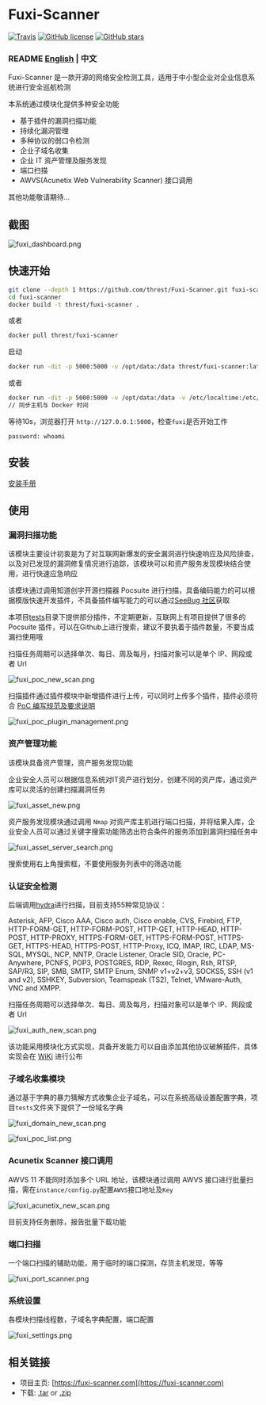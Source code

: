 # Fuxi-Scanner

[![Travis](https://img.shields.io/badge/Python-2.6%7C2.7-blue.svg)](https://www.python.org/)
[![GitHub license](https://img.shields.io/github/license/jeffzh3ng/Fuxi-Scanner.svg)](https://github.com/jeffzh3ng/Fuxi-Scanner/blob/master/LICENSE)
[![GitHub stars](https://img.shields.io/github/stars/threst/Fuxi-Scanner.svg)](https://github.com/threst/Fuxi-Scanner/stargazers)

### README [English](../README.md) | 中文

Fuxi-Scanner 是一款开源的网络安全检测工具，适用于中小型企业对企业信息系统进行安全巡航检测

本系统通过模块化提供多种安全功能

- 基于插件的漏洞扫描功能
- 持续化漏洞管理
- 多种协议的弱口令检测
- 企业子域名收集
- 企业 IT 资产管理及服务发现
- 端口扫描
- AWVS(Acunetix Web Vulnerability Scanner) 接口调用

其他功能敬请期待...

## 截图

![fuxi_dashboard.png](images/fuxi_dashboard.png)

## 快速开始

```bash
git clone --depth 1 https://github.com/threst/Fuxi-Scanner.git fuxi-scanner
cd fuxi-scanner
docker build -t threst/fuxi-scanner .
```

或者

```bash
docker pull threst/fuxi-scanner
```

启动

```bash
docker run -dit -p 5000:5000 -v /opt/data:/data threst/fuxi-scanner:latest
```

或者

```bash
docker run -dit -p 5000:5000 -v /opt/data:/data -v /etc/localtime:/etc/localtime threst/fuxi-scanner
// 同步主机与 Docker 时间
```

等待10s，浏览器打开 `http://127.0.0.1:5000`，检查`fuxi`是否开始工作

`password: whoami`

## 安装

[安装手册](INSTALL.zh.md)

## 使用

### 漏洞扫描功能

该模块主要设计初衷是为了对互联网新爆发的安全漏洞进行快速响应及风险排查，以及对已发现的漏洞修复情况进行追踪，该模块可以和资产服务发现模块结合使用，进行快速应急响应

该模块通过调用知道创宇开源扫描器 Pocsuite 进行扫描，具备编码能力的可以根据模版快速开发插件，不具备插件编写能力的可以通过[SeeBug 社区](https://www.seebug.org/)获取

本项目[tests](tests/pocsuite_plugin)目录下提供部分插件，不定期更新，互联网上有项目提供了很多的 Pocsuite 插件，可以在Github上进行搜索，建议不要执着于插件数量，不要当成漏扫使用哦

扫描任务周期可以选择单次、每日、周及每月，扫描对象可以是单个 IP、网段或者 Url

![fuxi_poc_new_scan.png](images/fuxi_poc_new_scan.png)

扫描插件通过插件模块中新增插件进行上传，可以同时上传多个插件，插件必须符合 [PoC 编写规范及要求说明](https://github.com/knownsec/Pocsuite/blob/master/docs/CODING.md)

![fuxi_poc_plugin_management.png](images/fuxi_poc_plugin_management.png)

### 资产管理功能

该模块具备资产管理，资产服务发现功能

企业安全人员可以根据信息系统对IT资产进行划分，创建不同的资产库，通过资产库可以灵活的创建扫描漏洞任务

![fuxi_asset_new.png](images/fuxi_asset_new.png)

资产服务发现模块通过调用 `Nmap` 对资产库主机进行端口扫描，并将结果入库，企业安全人员可以通过关键字搜索功能筛选出符合条件的服务添加到漏洞扫描任务中

![fuxi_asset_server_search.png](images/fuxi_asset_service_search.png)

搜索使用右上角搜索框，不要使用服务列表中的筛选功能

### 认证安全检测

后端调用[hydra](https://github.com/vanhauser-thc/thc-hydra)进行扫描，目前支持55种常见协议：

Asterisk, AFP, Cisco AAA, Cisco auth, Cisco enable, CVS, Firebird, FTP, HTTP-FORM-GET, HTTP-FORM-POST, HTTP-GET, HTTP-HEAD, HTTP-POST, HTTP-PROXY, HTTPS-FORM-GET, HTTPS-FORM-POST, HTTPS-GET, HTTPS-HEAD, HTTPS-POST, HTTP-Proxy, ICQ, IMAP, IRC, LDAP, MS-SQL, MYSQL, NCP, NNTP, Oracle Listener, Oracle SID, Oracle, PC-Anywhere, PCNFS, POP3, POSTGRES, RDP, Rexec, Rlogin, Rsh, RTSP, SAP/R3, SIP, SMB, SMTP, SMTP Enum, SNMP v1+v2+v3, SOCKS5, SSH (v1 and v2), SSHKEY, Subversion, Teamspeak (TS2), Telnet, VMware-Auth, VNC and XMPP.

扫描任务周期可以选择单次、每日、周及每月，扫描对象可以是单个 IP、网段或者 Url

![fuxi_auth_new_scan.png](images/fuxi_auth_new_scan.png)

该功能采用模块化方式实现，具备开发能力可以自由添加其他协议破解插件，具体实现会在 [WiKi]() 进行公布

### 子域名收集模块

通过基于字典的暴力猜解方式收集企业子域名，可以在系统高级设置配置字典，项目`tests`文件夹下提供了一份域名字典

![fuxi_domain_new_scan.png](images/fuxi_domain_new_scan.png)

![fuxi_poc_list.png](images/fuxi_domain_list.png)

### Acunetix Scanner 接口调用

AWVS 11 不能同时添加多个 URL 地址，该模块通过调用 AWVS 接口进行批量扫描，需在`instance/config.py`配置`AWVS`接口地址及`Key`

![fuxi_acunetix_new_scan.png](images/fuxi_acunetix_new_scan.png)

目前支持任务删除，报告批量下载功能

### 端口扫描

一个端口扫描的辅助功能，用于临时的端口探测，存货主机发现，等等

![fuxi_port_scanner.png](images/fuxi_port_scanner.png)

### 系统设置

各模块扫描线程数，子域名字典配置，端口配置

![fuxi_settings.png](images/fuxi_settings.png)

## 相关链接

- 项目主页: [https://fuxi-scanner.com](https://fuxi-scanner.com)
- 下载: [.tar](https://github.com/jeffzh3ng/Fuxi-Scanner/tarball/master) or [.zip](https://github.com/jeffzh3ng/Fuxi-Scanner/zipball/master)

